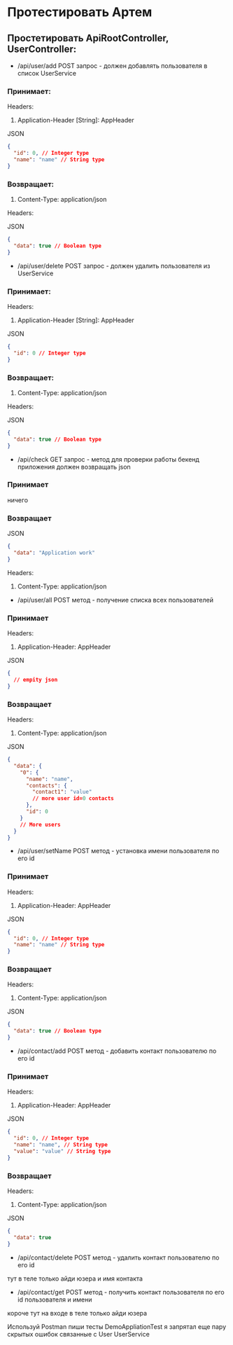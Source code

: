 # Протестировать Артем

## Простетировать ApiRootController, UserController:

- /api/user/add POST запрос - должен добавлять пользователя в список UserService

### Принимает:

Headers:

1) Application-Header [String]: AppHeader

JSON
```json
{
  "id": 0, // Integer type
  "name": "name" // String type
}
```

### Возвращает:

1) Content-Type: application/json

Headers:

JSON
```json
{
  "data": true // Boolean type
}
```

- /api/user/delete POST запрос - должен удалить пользователя из
UserService

### Принимает:

Headers:

1) Application-Header [String]: AppHeader

JSON
```json
{
  "id": 0 // Integer type
}
```

### Возвращает:

1) Content-Type: application/json

Headers:

JSON
```json
{
  "data": true // Boolean type
}
```

- /api/check GET запрос - метод для проверки работы бекенд приложения
должен возвращать json

### Принимает

ничего

### Возвращает

JSON
```json
{
  "data": "Application work"
}
```

Headers:

1) Content-Type: application/json

- /api/user/all POST метод - получение списка всех пользователей

### Принимает

Headers:

1) Application-Header: AppHeader

JSON
```json
{
  // empity json
}
```

### Возвращает

Headers:

1) Content-Type: application/json

JSON
```json
{
  "data": {
    "0": {
      "name": "name",
      "contacts": {
        "contact1": "value"
        // more user id=0 contacts
      },
      "id": 0
    }
    // More users
  }
}
```

- /api/user/setName POST метод - установка имени пользователя по его id

### Принимает

Headers:

1) Application-Header: AppHeader

JSON
```json
{
  "id": 0, // Integer type
  "name": "name" // String type
}
```

### Возвращает

Headers:

1) Content-Type: application/json

JSON
```json
{
  "data": true // Boolean type
}
```

- /api/contact/add POST метод - добавить контакт пользователю по его id

### Принимает

Headers:

1) Application-Header: AppHeader

JSON
```json
{
  "id": 0, // Integer type
  "name": "name", // String type
  "value": "value" // String type
}
```

### Возвращает

Headers:

1) Content-Type: application/json

JSON
```json
{
  "data": true
}
```

- /api/contact/delete POST метод - удалить контакт пользователю по его id

тут в теле только айди юзера и имя контакта

- /api/contact/get POST метод - получить контакт пользователя по его id пользователя и имени

короче тут на входе в теле только айди юзера

Используй Postman пиши тесты DemoAppliationTest я запрятал еще пару скрытых ошибок связанные с User UserService